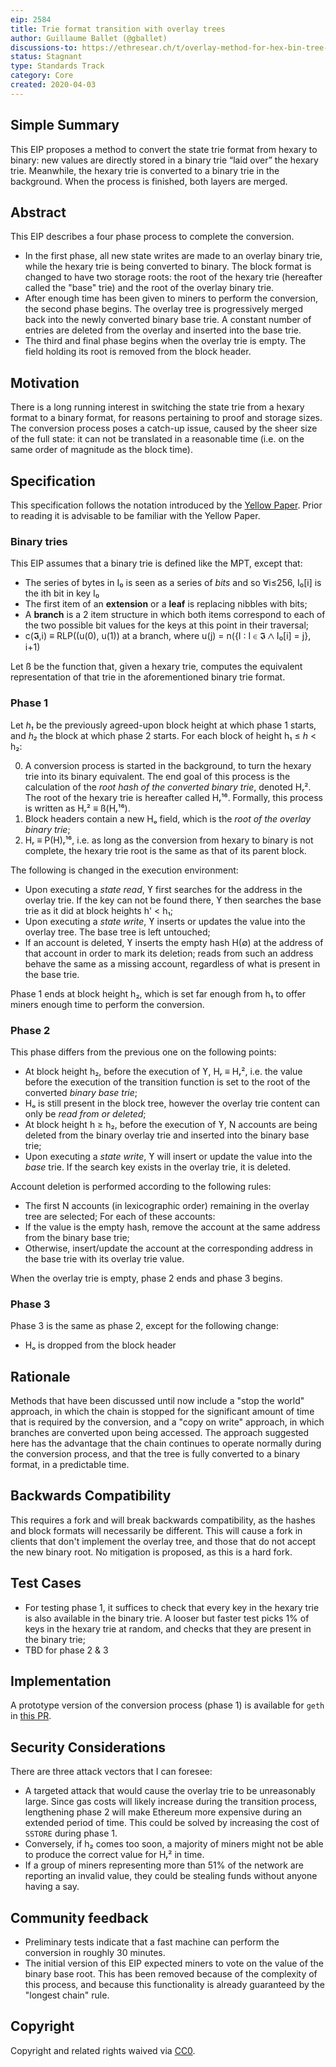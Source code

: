 ```yaml
---
eip: 2584
title: Trie format transition with overlay trees
author: Guillaume Ballet (@gballet)
discussions-to: https://ethresear.ch/t/overlay-method-for-hex-bin-tree-conversion/7104
status: Stagnant
type: Standards Track
category: Core
created: 2020-04-03
---
```


## Simple Summary

This EIP proposes a method to convert the state trie format from hexary to binary: new values are directly stored in a binary trie “laid over” the hexary trie. Meanwhile, the hexary trie is converted to a binary trie in the background. When the process is finished, both layers are merged.

## Abstract

This EIP describes a four phase process to complete the conversion.

  * In the first phase, all new state writes are made to an overlay binary trie, while the hexary trie is being converted to binary. The block format is changed to have two storage roots: the root of the hexary trie (hereafter called the "base" trie) and the root of the overlay binary trie.
  * After enough time has been given to miners to perform the conversion, the second phase begins. The overlay tree is progressively merged back into the newly converted binary base trie. A constant number of entries are deleted from the overlay and inserted into the base trie.
  * The third and final phase begins when the overlay trie is empty. The field holding its root is removed from the block header.

## Motivation

There is a long running interest in switching the state trie from a hexary format to a binary format, for reasons pertaining to proof and storage sizes. The conversion process poses a catch-up issue, caused by the sheer size of the full state: it can not be translated in a reasonable time (i.e. on the same order of magnitude as the block time).

## Specification

This specification follows the notation introduced by the [Yellow Paper](https://ethereum.github.io/yellowpaper). Prior to reading it is advisable to be familiar with the Yellow Paper.

### Binary tries

This EIP assumes that a binary trie is defined like the MPT, except that:

  * The series of bytes in I₀ is seen as a series of _bits_ and so ∀i≤256, I₀[i] is the ith bit in key I₀
  * The first item of an **extension** or a **leaf** is replacing nibbles with bits;
  * A **branch** is a 2 item structure in which both items correspond to each of the two possible bit values for the keys at this point in their traversal;
  * c(𝕴,i) ≡ RLP((u(0), u(1)) at a branch, where u(j) = n({I : I ∈ 𝕴 ⋀ I₀[i] = j}, i+1)

Let ß be the function that, given a hexary trie, computes the equivalent representation of that trie in the aforementioned binary trie format.

### Phase 1

Let _h₁_ be the previously agreed-upon block height at which phase 1 starts, and _h₂_ the block at which phase 2 starts. For each block of height h₁ ≤ _h_ < h₂:

  0. A conversion process is started in the background, to turn the hexary trie into its binary equivalent. The end goal of this process is the calculation of the _root hash of the converted binary trie_, denoted Hᵣ². The root of the hexary trie is hereafter called Hᵣ¹⁶. Formally, this process is written as Hᵣ² ≡ ß(Hᵣ¹⁶).
  1. Block headers contain a new Hₒ field, which is the _root of the overlay binary trie_;
  2. Hᵣ ≡ P(H)ᵣ¹⁶, i.e. as long as the conversion from hexary to binary is not complete, the hexary trie root is the same as that of its parent block.

The following is changed in the execution environment:

  * Upon executing a _state read_, ϒ first searches for the address in the overlay trie. If the key can not be found there, ϒ then searches the base trie as it did at block heights h' < h₁;
  * Upon executing a _state write_, ϒ inserts or updates the value into the overlay tree. The base tree is left untouched;
  * If an account is deleted, ϒ inserts the empty hash H(∅) at the address of that account in order to mark its deletion; reads from such an address behave the same as a missing account, regardless of what is present in the base trie.

Phase 1 ends at block height h₂, which is set far enough from h₁ to offer miners enough time to perform the conversion.

### Phase 2

  This phase differs from the previous one on the following points:

  * At block height h₂, before the execution of ϒ, Hᵣ ≡ Hᵣ², i.e. the value before the execution of the transition function is set to the root of the converted _binary base trie_;
  * Hₒ is still present in the block tree, however the overlay trie content can only be _read from or deleted_;
  * At block height h ≥ h₂, before the execution of ϒ, N accounts are being deleted from the binary overlay trie and inserted into the binary base trie;
  * Upon executing a _state write_, ϒ will insert or update the value into the _base_ trie. If the search key exists in the overlay trie, it is deleted.

Account deletion is performed according to the following rules:

  * The first N accounts (in lexicographic order) remaining in the overlay tree are selected; For each of these accounts:
  * If the value is the empty hash, remove the account at the same address from the binary base trie;
  * Otherwise, insert/update the account at the corresponding address in the base trie with its overlay trie value.

When the overlay trie is empty, phase 2 ends and phase 3 begins.

### Phase 3

Phase 3 is the same as phase 2, except for the following change:

  * Hₒ is dropped from the block header

## Rationale

Methods that have been discussed until now include a "stop the world" approach, in which the chain is stopped for the significant amount of time that is required by the conversion, and a "copy on write" approach, in which branches are converted upon being accessed. The approach suggested here has the advantage that the chain continues to operate normally during the conversion process, and that the tree is fully converted to a binary format, in a predictable time.

## Backwards Compatibility

This requires a fork and will break backwards compatibility, as the hashes and block formats will necessarily be different. This will cause a fork in clients that don't implement the overlay tree, and those that do not accept the new binary root. No mitigation is proposed, as this is a hard fork.

## Test Cases

  * For testing phase 1, it suffices to check that every key in the hexary trie is also available in the binary trie. A looser but faster test picks 1% of keys in the hexary trie at random, and checks that they are present in the binary trie;
  * TBD for phase 2 & 3

## Implementation

A prototype version of the conversion process (phase 1) is available for `geth` in [this PR](https://github.com/holiman/go-ethereum/pull/12).

## Security Considerations

There are three attack vectors that I can foresee:

  * A targeted attack that would cause the overlay trie to be unreasonably large. Since gas costs will likely increase during the transition process, lengthening phase 2 will make Ethereum more expensive during an extended period of time. This could be solved by increasing the cost of `SSTORE` during phase 1.
  * Conversely, if h₂ comes too soon, a majority of miners might not be able to produce the correct value for Hᵣ² in time.
  * If a group of miners representing more than 51% of the network are reporting an invalid value, they could be stealing funds without anyone having a say.

## Community feedback

  * Preliminary tests indicate that a fast machine can perform the conversion in roughly 30 minutes.
  * The initial version of this EIP expected miners to vote on the value of the binary base root. This has been removed because of the complexity of this process, and because this functionality is already guaranteed by the "longest chain" rule.

## Copyright
Copyright and related rights waived via [CC0](../LICENSE.md).
